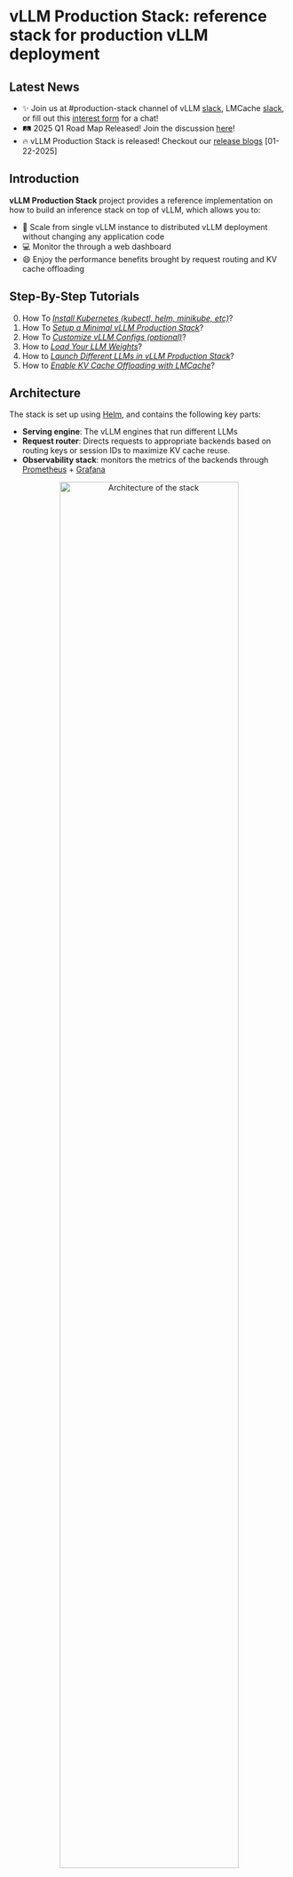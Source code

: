 # vLLM Production Stack: reference stack for production vLLM deployment

## Latest News

- ✨ Join us at #production-stack channel of vLLM [slack](https://slack.vllm.ai/), LMCache [slack](https://join.slack.com/t/lmcacheworkspace/shared_invite/zt-2viziwhue-5Amprc9k5hcIdXT7XevTaQ), or fill out this [interest form](https://forms.gle/wSoeNpncmPVdXppg8) for a chat!
- 🛤️ 2025 Q1 Road Map Released! Join the discussion [here](https://github.com/vllm-project/production-stack/issues/26)!
- 🔥 vLLM Production Stack is released! Checkout our [release blogs](https://blog.lmcache.ai/2025-01-21-stack-release) [01-22-2025]

## Introduction

**vLLM Production Stack** project provides a reference implementation on how to build an inference stack on top of vLLM, which allows you to:

- 🚀 Scale from single vLLM instance to distributed vLLM deployment without changing any application code
- 💻 Monitor the  through a web dashboard
- 😄 Enjoy the performance benefits brought by request routing and KV cache offloading

## Step-By-Step Tutorials

0. How To [*Install Kubernetes (kubectl, helm, minikube, etc)*](https://github.com/vllm-project/production-stack/blob/main/tutorials/00-install-kubernetes-env.md)?
1. How To [*Setup a Minimal vLLM Production Stack*](https://github.com/vllm-project/production-stack/blob/main/tutorials/01-minimal-helm-installation.md)?
2. How To [*Customize vLLM Configs (optional)*](https://github.com/vllm-project/production-stack/blob/main/tutorials/02-basic-vllm-config.md)?
3. How to [*Load Your LLM Weights*](https://github.com/vllm-project/production-stack/blob/main/tutorials/03-load-model-from-pv.md)?
4. How to [*Launch Different LLMs in vLLM Production Stack*](https://github.com/vllm-project/production-stack/blob/main/tutorials/04-launch-multiple-model.md)?
5. How to [*Enable KV Cache Offloading with LMCache*](https://github.com/vllm-project/production-stack/blob/main/tutorials/05-offload-kv-cache.md)?

## Architecture

The stack is set up using [Helm](https://helm.sh/docs/), and contains the following key parts:

- **Serving engine**: The vLLM engines that run different LLMs
- **Request router**: Directs requests to appropriate backends based on routing keys or session IDs to maximize KV cache reuse.
- **Observability stack**: monitors the metrics of the backends through [Prometheus](https://github.com/prometheus/prometheus) + [Grafana](https://grafana.com/)

<p align="center">
  <img src="https://github.com/user-attachments/assets/8f05e7b9-0513-40a9-9ba9-2d3acca77c0c" alt="Architecture of the stack" width="80%"/>
</p>

## Roadmap

We are actively working on this project and will release the following features soon. Please stay tuned!

- **Autoscaling** based on vLLM-specific metrics
- Support for **disaggregated prefill**
- **Router improvements** (e.g., more performant router using non-python languages, KV-cache-aware routing algorithm, better fault tolerance, etc)

## Deploying the stack via Helm

### Prerequisites

- A running Kubernetes (K8s) environment with GPUs
  - Run `cd utils && bash install-minikube-cluster.sh`
  - Or follow our [tutorial](tutorials/00-install-kubernetes-env.md)

### Deployment

vLLM Production Stack can be deployed via helm charts. Clone the repo to local and execute the following commands for a minimal deployment:

```bash
git clone https://github.com/vllm-project/production-stack.git
cd production-stack/
helm repo add vllm https://vllm-project.github.io/production-stack
helm install vllm vllm/vllm-stack -f tutorials/assets/values-01-minimal-example.yaml
```

The deployed stack provides the same [**OpenAI API interface**](https://docs.vllm.ai/en/latest/serving/openai_compatible_server.html?ref=blog.mozilla.ai#openai-compatible-server) as vLLM, and can be accessed through kubernetes service.

To validate the installation and and send query to the stack, refer to [this tutorial](tutorials/01-minimal-helm-installation.md).

For more information about customizing the helm chart, please refer to [values.yaml](https://github.com/vllm-project/production-stack/blob/main/helm/values.yaml) and our other [tutorials](https://github.com/vllm-project/production-stack/tree/main/tutorials).

### Uninstall

```bash
sudo helm uninstall vllm
```

## Grafana Dashboard

### Features

The Grafana dashboard provides the following insights:

1. **Available vLLM Instances**: Displays the number of healthy instances.
2. **Request Latency Distribution**: Visualizes end-to-end request latency.
3. **Time-to-First-Token (TTFT) Distribution**: Monitors response times for token generation.
4. **Number of Running Requests**: Tracks the number of active requests per instance.
5. **Number of Pending Requests**: Tracks requests waiting to be processed.
6. **GPU KV Usage Percent**: Monitors GPU KV cache usage.
7. **GPU KV Cache Hit Rate**: Displays the hit rate for the GPU KV cache.

<p align="center">
  <img src="https://github.com/user-attachments/assets/05766673-c449-4094-bdc8-dea6ac28cb79" alt="Grafana dashboard to monitor the deployment" width="80%"/>
</p>

### Configuration

See the details in [`observability/README.md`](./observability/README.md)

## Router

The router ensures efficient request distribution among backends. It supports:

- Routing to endpoints that run different models
- Exporting observability metrics for each serving engine instance, including QPS, time-to-first-token (TTFT), number of pending/running/finished requests, and uptime
- Automatic service discovery and fault tolerance by Kubernetes API
- Multiple different routing algorithms
  - Round-robin routing
  - Session-ID based routing
  - (WIP) prefix-aware routing

Please refer to the [router documentation](./router/README.md) for more details.

## Contributing

Contributions are welcome! Please follow the standard GitHub flow:

1. Fork the repository.
2. Create a feature branch.
3. Submit a pull request with detailed descriptions.

### Formatting

We use `pre-commit` for formatting, it is installed as follows:

```bash
pip install -r requirements-lint.txt
pre-commit install
```

It will run automatically before every commit. You can also run it manually on
all files with:

```bash
pre-commit run --all-files
```

There are a subset of hooks which require additional dependencies that you may
not have installed in your development environment (i.e. Docker and non-Python
packages). These are configured to only run in the `manual` `pre-commit` stage.
In CI they are run in the `pre-commit-manual` job, and locally they can be run
with:

```bash
# Runs all hooks including manual stage hooks
pre-commit run --all-files --hook-stage manual
# Runs only the manual stage hook shellcheck
pre-commit run --all-files --hook-stage manual shellcheck
```

If any of these hooks are failing in CI but you cannot run them locally, you
can identify what needs changing by examining the GitHub Actions logs in your
pull request.

> You can read more about `pre-commit` at <https://pre-commit.com>.

## License

This project is licensed under the MIT License. See the `LICENSE` file for details.

---

For any issues or questions, feel free to open an issue or contact the maintainers.
